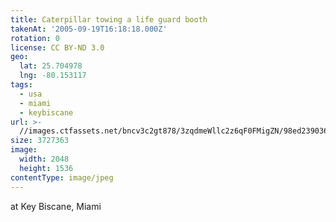 ```yaml
---
title: Caterpillar towing a life guard booth
takenAt: '2005-09-19T16:18:18.000Z'
rotation: 0
license: CC BY-ND 3.0
geo:
  lat: 25.704978
  lng: -80.153117
tags:
  - usa
  - miami
  - keybiscane
url: >-
  //images.ctfassets.net/bncv3c2gt878/3zqdmeWllc2z6qF0FMigZN/98ed239036d8524dd385d85e41aa8a66/caterpillar-towing-a-life-guard-booth_4325546890_o
size: 3727363
image:
  width: 2048
  height: 1536
contentType: image/jpeg
---
```


at Key Biscane, Miami